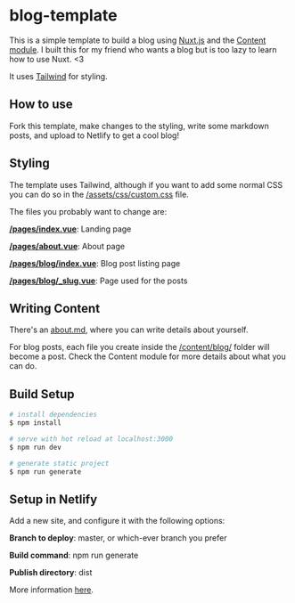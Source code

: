 # blog-template

This is a simple template to build a blog using [Nuxt.js](https://nuxtjs.org) and the [Content module](https://content.nuxtjs.org/). I built this for my friend who wants a blog but is too lazy to learn how to use Nuxt. <3

It uses [Tailwind](https://tailwindcss.com/) for styling.

## How to use

Fork this template, make changes to the styling, write some markdown posts, and upload to Netlify to get a cool blog!

## Styling

The template uses Tailwind, although if you want to add some normal CSS you can do so in the [/assets/css/custom.css](./assets/css/custom.css) file.

The files you probably want to change are:

**[/pages/index.vue](./pages/index.vue)**: Landing page

**[/pages/about.vue](./pages/about.vue)**: About page

**[/pages/blog/index.vue](./pages/blog/index.vue)**: Blog post listing page

**[/pages/blog/\_slug.vue](./pages/blog/_slug.vue)**: Page used for the posts

## Writing Content

There's an [about.md](./content/about.md), where you can write details about yourself.

For blog posts, each file you create inside the [/content/blog/](./content/blog/) folder will become a post. Check the Content module for more details about what you can do.

## Build Setup

```bash
# install dependencies
$ npm install

# serve with hot reload at localhost:3000
$ npm run dev

# generate static project
$ npm run generate
```

## Setup in Netlify

Add a new site, and configure it with the following options:

**Branch to deploy**: master, or which-ever branch you prefer

**Build command**: npm run generate

**Publish directory**: dist

More information [here](https://nuxtjs.org/faq/netlify-deployment).
